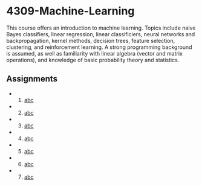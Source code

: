 # 4309-Machine-Learning

This course offers an introduction to machine learning. Topics include naive Bayes classifiers, linear regression, linear classificiers, neural networks and backpropagation, kernel methods, decision trees, feature selection, clustering, and reinforcement learning. A strong programming background is assumed, as well as familiarity with linear algebra (vector and matrix operations), and knowledge of basic probability theory and statistics.

## Assignments
- 1. [abc](https://github.com/Existawk/4309-Machine-Learning/tree/main/assignment1)
- 2. [abc](https://github.com/Existawk/4309-Machine-Learning/tree/main/assignment2)
- 3. [abc](https://github.com/Existawk/4309-Machine-Learning/tree/main/assignment3)
- 4. [abc](https://github.com/Existawk/4309-Machine-Learning/tree/main/assignment4)
- 5. [abc](https://github.com/Existawk/4309-Machine-Learning/tree/main/assignment5)
- 6. [abc](https://github.com/Existawk/4309-Machine-Learning/tree/main/assignment6)
- 7. [abc](https://github.com/Existawk/4309-Machine-Learning/tree/main/assignment7)
